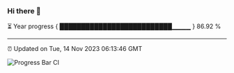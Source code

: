 ### Hi there 👋

⏳ Year progress { ██████████████████████████▁▁▁▁ } 86.92 %

---

⏰ Updated on Tue, 14 Nov 2023 06:13:46 GMT

![Progress Bar CI](https://github.com/liununu/liununu/workflows/Progress%20Bar%20CI/badge.svg)
